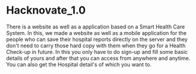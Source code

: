 # Hacknovate_1.0
There is a website as well as a application based on a Smart Health Care System. In this, we made a website as well as a mobile application for the people who can save their hospital reports directly on the server and they don't need to carry those hard copy with them when they go for a Health Check-up in future. In this you only have to do sign-up and fill some basic details of yours and after that you can access from anywhere and anytime. You can also get the Hospital detail's of which you want to.
